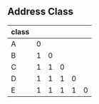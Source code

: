 ## Address Class

| class | | | | | | 
|:--|:--|:--|:--|:--|:--|
| A | 0 ||| ||
| B | 1 | 0 ||| |
| C | 1 | 1 | 0 || |
| D | 1 | 1 | 1 | 0 | |
| E | 1 | 1 | 1 | 1 | 0 |

